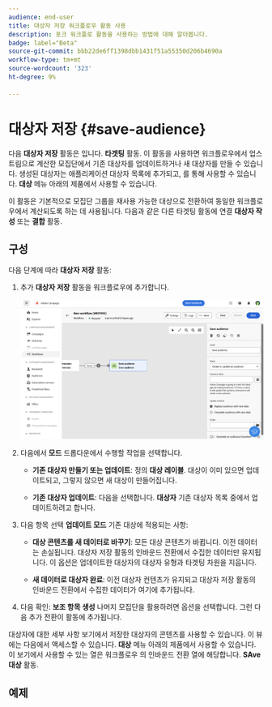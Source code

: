 ```yaml
---
audience: end-user
title: 대상자 저장 워크플로우 활동 사용
description: 포크 워크플로 활동을 사용하는 방법에 대해 알아봅니다.
badge: label="Beta"
source-git-commit: bbb22de6ff1398dbb1431f51a55350d206b4690a
workflow-type: tm+mt
source-wordcount: '323'
ht-degree: 9%

---
```



# 대상자 저장 {#save-audience}

<!--
>[!CONTEXTUALHELP]
>id="???"
>title="Save audience activity"
>abstract="The Save audience activity allows you to..."
-->

다음 **대상자 저장** 활동은 입니다. **타겟팅** 활동. 이 활동을 사용하면 워크플로우에서 업스트림으로 계산한 모집단에서 기존 대상자를 업데이트하거나 새 대상자를 만들 수 있습니다. 생성된 대상자는 애플리케이션 대상자 목록에 추가되고, 를 통해 사용할 수 있습니다. **대상** 메뉴 아래의 제품에서 사용할 수 있습니다.

이 활동은 기본적으로 모집단 그룹을 재사용 가능한 대상으로 전환하여 동일한 워크플로우에서 계산되도록 하는 데 사용됩니다. 다음과 같은 다른 타겟팅 활동에 연결 **대상자 작성** 또는 **결합** 활동.

## 구성

다음 단계에 따라 **대상자 저장** 활동:

1. 추가 **대상자 저장** 활동을 워크플로우에 추가합니다.

   ![](../assets/workflow-save-audience.png)

1. 다음에서 **모드** 드롭다운에서 수행할 작업을 선택합니다.

   * **기존 대상자 만들기 또는 업데이트**: 정의 **대상 레이블**. 대상이 이미 있으면 업데이트되고, 그렇지 않으면 새 대상이 만들어집니다.

   * **기존 대상자 업데이트**: 다음을 선택합니다. **대상자** 기존 대상자 목록 중에서 업데이트하려고 합니다.

1. 다음 항목 선택 **업데이트 모드** 기존 대상에 적용되는 사항:

   * **대상 콘텐츠를 새 데이터로 바꾸기**: 모든 대상 콘텐츠가 바뀝니다. 이전 데이터는 손실됩니다. 대상자 저장 활동의 인바운드 전환에서 수집한 데이터만 유지됩니다. 이 옵션은 업데이트한 대상자의 대상자 유형과 타겟팅 차원을 지웁니다.

   * **새 데이터로 대상자 완료**: 이전 대상자 컨텐츠가 유지되고 대상자 저장 활동의 인바운드 전환에서 수집한 데이터가 여기에 추가됩니다.

1. 다음 확인: **보조 항목 생성** 나머지 모집단을 활용하려면 옵션을 선택합니다. 그런 다음 추가 전환이 활동에 추가됩니다.

대상자에 대한 세부 사항 보기에서 저장한 대상자의 콘텐츠를 사용할 수 있습니다. 이 뷰에는 다음에서 액세스할 수 있습니다. **대상** 메뉴 아래의 제품에서 사용할 수 있습니다. 이 보기에서 사용할 수 있는 열은 워크플로우 의 인바운드 전환 열에 해당합니다. **SAve 대상** 활동.


## 예제



